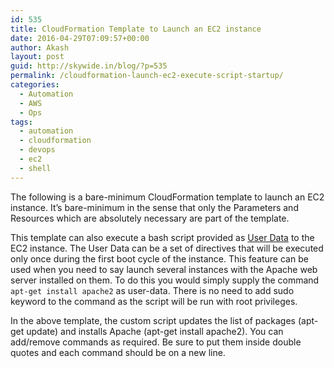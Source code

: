 ```yaml
---
id: 535
title: CloudFormation Template to Launch an EC2 instance
date: 2016-04-29T07:09:57+00:00
author: Akash
layout: post
guid: http://skywide.in/blog/?p=535
permalink: /cloudformation-launch-ec2-execute-script-startup/
categories:
  - Automation
  - AWS
  - Ops
tags:
  - automation
  - cloudformation
  - devops
  - ec2
  - shell
---
```

The following is a bare-minimum CloudFormation template to launch an EC2 instance. It&#8217;s bare-minimum in the sense that only the Parameters and Resources which are absolutely necessary are part of the template.

This template can also execute a bash script provided as [User Data](https://docs.aws.amazon.com/AWSEC2/latest/UserGuide/user-data.html#user-data-shell-scripts) to the EC2 instance. The User Data can be a set of directives that will be executed only once during the first boot cycle of the instance. This feature can be used when you need to say launch several instances with the Apache web server installed on them. To do this you would simply supply the command `apt-get install apache2` as user-data. There is no need to add sudo keyword to the command as the script will be run with root privileges.



In the above template, the custom script updates the list of packages (apt-get update) and installs Apache (apt-get install apache2). You can add/remove commands as required. Be sure to put them inside double quotes and each command should be on a new line.
